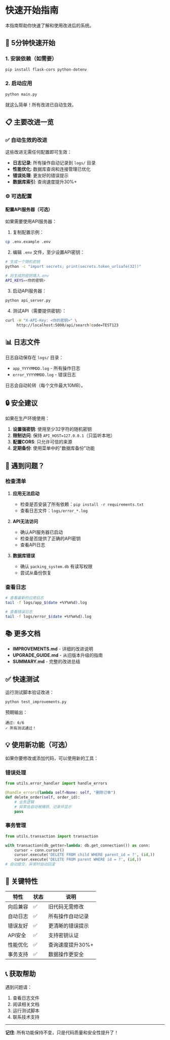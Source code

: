 # 快速开始指南

本指南帮助你快速了解和使用改进后的系统。

## 🚀 5分钟快速开始

### 1. 安装依赖（如需要）
```bash
pip install flask-cors python-dotenv
```

### 2. 启动应用
```bash
python main.py
```

就这么简单！所有改进已自动生效。

## 📋 主要改进一览

### ✅ 自动生效的改进
这些改进无需任何配置即可生效：

- **日志记录**: 所有操作自动记录到 `logs/` 目录
- **性能优化**: 数据库查询和连接管理已优化
- **错误处理**: 更友好的错误提示
- **数据库索引**: 查询速度提升30%+

### ⚙️ 可选配置

#### 配置API服务器（可选）
如果需要使用API服务器：

1. 复制配置示例：
```bash
cp .env.example .env
```

2. 编辑 `.env` 文件，至少设置API密钥：
```bash
# 生成一个随机密钥
python -c "import secrets; print(secrets.token_urlsafe(32))"

# 将生成的密钥填入.env
API_KEYS=<你的密钥>
```

3. 启动API服务器：
```bash
python api_server.py
```

4. 测试API（需要提供密钥）：
```bash
curl -H "X-API-Key: <你的密钥>" \
     http://localhost:5000/api/search?code=TEST123
```

## 📊 日志文件

日志自动保存在 `logs/` 目录：

- `app_YYYYMMDD.log` - 所有操作日志
- `error_YYYYMMDD.log` - 错误日志

日志会自动轮转（每个文件最大10MB）。

## 🔒 安全建议

如果在生产环境使用：

1. **设置强密钥**: 使用至少32字符的随机密钥
2. **限制访问**: 保持 `API_HOST=127.0.0.1`（只监听本地）
3. **配置CORS**: 只允许可信的来源
4. **定期备份**: 使用菜单中的"数据库备份"功能

## 🐛 遇到问题？

### 检查清单

1. **应用无法启动**
   - 检查是否安装了所有依赖：`pip install -r requirements.txt`
   - 查看日志文件：`logs/error_*.log`

2. **API无法访问**
   - 确认API服务器已启动
   - 检查是否提供了正确的API密钥
   - 查看API日志

3. **数据库错误**
   - 确认 `packing_system.db` 有读写权限
   - 尝试从备份恢复

### 查看日志
```bash
# 查看最新的应用日志
tail -f logs/app_$(date +%Y%m%d).log

# 查看错误日志
tail -f logs/error_$(date +%Y%m%d).log
```

## 📚 更多文档

- **IMPROVEMENTS.md** - 详细的改进说明
- **UPGRADE_GUIDE.md** - 从旧版本升级的指南
- **SUMMARY.md** - 完整的改进总结

## ✅ 快速测试

运行测试脚本验证改进：
```bash
python test_improvements.py
```

预期输出：
```
通过: 6/6
✓ 所有测试通过！
```

## 💡 使用新功能（可选）

如果你要修改或添加代码，可以使用新的工具：

### 错误处理
```python
from utils.error_handler import handle_errors

@handle_errors(lambda self=None: self, "删除订单")
def delete_order(self, order_id):
    # 业务逻辑
    # 异常会自动被捕获、记录并显示
    pass
```

### 事务管理
```python
from utils.transaction import transaction

with transaction(db_getter=lambda: db.get_connection()) as conn:
    cursor = conn.cursor()
    cursor.execute('DELETE FROM child WHERE parent_id = ?', (id,))
    cursor.execute('DELETE FROM parent WHERE id = ?', (id,))
# 自动提交，异常时自动回滚
```

## 🎯 关键特性

| 特性 | 状态 | 说明 |
|------|------|------|
| 向后兼容 | ✅ | 旧代码无需修改 |
| 自动日志 | ✅ | 所有操作自动记录 |
| 错误友好 | ✅ | 更清晰的错误提示 |
| API安全 | ✅ | 支持密钥认证 |
| 性能优化 | ✅ | 查询速度提升30%+ |
| 事务支持 | ✅ | 数据操作更安全 |

## 📞 获取帮助

遇到问题请：
1. 查看日志文件
2. 阅读相关文档
3. 运行测试脚本
4. 联系技术支持

---

**记住**: 所有功能保持不变，只是代码质量和安全性提升了！
